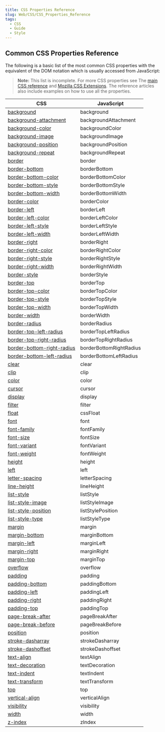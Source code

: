 ```yaml
---
title: CSS Properties Reference
slug: Web/CSS/CSS_Properties_Reference
tags:
  - CSS
  - Guide
  - Style
---
```


## Common CSS Properties Reference

The following is a basic list of the most common CSS properties with the equivalent of the DOM notation which is usually accessed from JavaScript:

> **Note:** This list is incomplete. For more CSS properties see The [main CSS reference](/en-US/docs/Web/CSS/Reference) and [Mozilla CSS Extensions](/en-US/docs/Web/CSS/Mozilla_Extensions). The reference articles also include examples on how to use all the properties.

| **CSS**                                                                      | **JavaScript**          |
| ---------------------------------------------------------------------------- | ----------------------- |
| [background](/en-US/docs/Web/CSS/background)                                 | background              |
| [background-attachment](/en-US/docs/Web/CSS/background-attachment)           | backgroundAttachment    |
| [background-color](/en-US/docs/Web/CSS/background-color)                     | backgroundColor         |
| [background-image](/en-US/docs/Web/CSS/background-image)                     | backgroundImage         |
| [background-position](/en-US/docs/Web/CSS/background-position)               | backgroundPosition      |
| [background-repeat](/en-US/docs/Web/CSS/background-repeat)                   | backgroundRepeat        |
| [border](/en-US/docs/Web/CSS/border)                                         | border                  |
| [border-bottom](/en-US/docs/Web/CSS/border-bottom)                           | borderBottom            |
| [border-bottom-color](/en-US/docs/Web/CSS/border-bottom-color)               | borderBottomColor       |
| [border-bottom-style](/en-US/docs/Web/CSS/border-bottom-style)               | borderBottomStyle       |
| [border-bottom-width](/en-US/docs/Web/CSS/border-bottom-width)               | borderBottomWidth       |
| [border-color](/en-US/docs/Web/CSS/border-color)                             | borderColor             |
| [border-left](/en-US/docs/Web/CSS/border-left)                               | borderLeft              |
| [border-left-color](/en-US/docs/Web/CSS/border-left-color)                   | borderLeftColor         |
| [border-left-style](/en-US/docs/Web/CSS/border-left-style)                   | borderLeftStyle         |
| [border-left-width](/en-US/docs/Web/CSS/border-left-width)                   | borderLeftWidth         |
| [border-right](/en-US/docs/Web/CSS/border-right)                             | borderRight             |
| [border-right-color](/en-US/docs/Web/CSS/border-right-color)                 | borderRightColor        |
| [border-right-style](/en-US/docs/Web/CSS/border-right-style)                 | borderRightStyle        |
| [border-right-width](/en-US/docs/Web/CSS/border-right-width)                 | borderRightWidth        |
| [border-style](/en-US/docs/Web/CSS/border-style)                             | borderStyle             |
| [border-top](/en-US/docs/Web/CSS/border-top)                                 | borderTop               |
| [border-top-color](/en-US/docs/Web/CSS/border-top-color)                     | borderTopColor          |
| [border-top-style](/en-US/docs/Web/CSS/border-top-style)                     | borderTopStyle          |
| [border-top-width](/en-US/docs/Web/CSS/border-top-width)                     | borderTopWidth          |
| [border-width](/en-US/docs/Web/CSS/border-width)                             | borderWidth             |
| [border-radius](/en-US/docs/Web/CSS/border-radius)                           | borderRadius            |
| [border-top-left-radius](/en-US/docs/Web/CSS/border-top-left-radius)         | borderTopLeftRadius     |
| [border-top-right-radius](/en-US/docs/Web/CSS/border-top-right-radius)       | borderTopRightRadius    |
| [border-bottom-right-radius](/en-US/docs/Web/CSS/border-bottom-right-radius) | borderBottomRightRadius |
| [border-bottom-left-radius](/en-US/docs/Web/CSS/border-bottom-left-radius)   | borderBottomLeftRadius  |
| [clear](/en-US/docs/Web/CSS/clear)                                           | clear                   |
| [clip](/en-US/docs/Web/CSS/clip)                                             | clip                    |
| [color](/en-US/docs/Web/CSS/color)                                           | color                   |
| [cursor](/en-US/docs/Web/CSS/cursor)                                         | cursor                  |
| [display](/en-US/docs/Web/CSS/display)                                       | display                 |
| [filter](/en-US/docs/Web/CSS/filter)                                         | filter                  |
| [float](/en-US/docs/Web/CSS/float)                                           | cssFloat                |
| [font](/en-US/docs/Web/CSS/font)                                             | font                    |
| [font-family](/en-US/docs/Web/CSS/font-family)                               | fontFamily              |
| [font-size](/en-US/docs/Web/CSS/font-size)                                   | fontSize                |
| [font-variant](/en-US/docs/Web/CSS/font-variant)                             | fontVariant             |
| [font-weight](/en-US/docs/Web/CSS/font-weight)                               | fontWeight              |
| [height](/en-US/docs/Web/CSS/height)                                         | height                  |
| [left](/en-US/docs/Web/CSS/left)                                             | left                    |
| [letter-spacing](/en-US/docs/Web/CSS/letter-spacing)                         | letterSpacing           |
| [line-height](/en-US/docs/Web/CSS/line-height)                               | lineHeight              |
| [list-style](/en-US/docs/Web/CSS/list-style)                                 | listStyle               |
| [list-style-image](/en-US/docs/Web/CSS/list-style-image)                     | listStyleImage          |
| [list-style-position](/en-US/docs/Web/CSS/list-style-position)               | listStylePosition       |
| [list-style-type](/en-US/docs/Web/CSS/list-style-type)                       | listStyleType           |
| [margin](/en-US/docs/Web/CSS/margin)                                         | margin                  |
| [margin-bottom](/en-US/docs/Web/CSS/margin-bottom)                           | marginBottom            |
| [margin-left](/en-US/docs/Web/CSS/margin-left)                               | marginLeft              |
| [margin-right](/en-US/docs/Web/CSS/margin-right)                             | marginRight             |
| [margin-top](/en-US/docs/Web/CSS/margin-top)                                 | marginTop               |
| [overflow](/en-US/docs/Web/CSS/overflow)                                     | overflow                |
| [padding](/en-US/docs/Web/CSS/padding)                                       | padding                 |
| [padding-bottom](/en-US/docs/Web/CSS/padding-bottom)                         | paddingBottom           |
| [padding-left](/en-US/docs/Web/CSS/padding-left)                             | paddingLeft             |
| [padding-right](/en-US/docs/Web/CSS/padding-right)                           | paddingRight            |
| [padding-top](/en-US/docs/Web/CSS/padding-top)                               | paddingTop              |
| [page-break-after](/en-US/docs/Web/CSS/page-break-after)                     | pageBreakAfter          |
| [page-break-before](/en-US/docs/Web/CSS/page-break-before)                   | pageBreakBefore         |
| [position](/en-US/docs/Web/CSS/position)                                     | position                |
| [stroke-dasharray](/en-US/docs/Web/SVG/Attribute/stroke-dasharray)           | strokeDasharray         |
| [stroke-dashoffset](/en-US/docs/Web/SVG/Attribute/stroke-dashoffset)         | strokeDashoffset        |
| [text-align](/en-US/docs/Web/CSS/text-align)                                 | textAlign               |
| [text-decoration](/en-US/docs/Web/CSS/text-decoration)                       | textDecoration          |
| [text-indent](/en-US/docs/Web/CSS/text-indent)                               | textIndent              |
| [text-transform](/en-US/docs/Web/CSS/text-transform)                         | textTransform           |
| [top](/en-US/docs/Web/CSS/top)                                               | top                     |
| [vertical-align](/en-US/docs/Web/CSS/vertical-align)                         | verticalAlign           |
| [visibility](/en-US/docs/Web/CSS/visibility)                                 | visibility              |
| [width](/en-US/docs/Web/CSS/width)                                           | width                   |
| [z-index](/en-US/docs/Web/CSS/z-index)                                       | zIndex                  |
